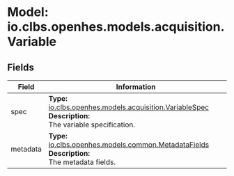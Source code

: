 # Model: io.clbs.openhes.models.acquisition.Variable

## Fields

| Field | Information |
| --- | --- |
| spec | <b>Type:</b> [io.clbs.openhes.models.acquisition.VariableSpec](model-io-clbs-openhes-models-acquisition-variablespec.md)<br><b>Description:</b><br>The variable specification. |
| metadata | <b>Type:</b> [io.clbs.openhes.models.common.MetadataFields](model-io-clbs-openhes-models-common-metadatafields.md)<br><b>Description:</b><br>The metadata fields. |

